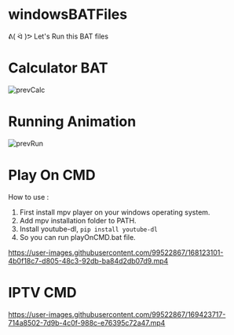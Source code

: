 # windowsBATFiles
ᕕ( ᐛ )ᕗ Let's Run this BAT files
# Calculator BAT

![prevCalc](https://user-images.githubusercontent.com/99522867/166191449-60632d26-5075-451d-b99c-4d3579f20cbd.gif)

# Running Animation

![prevRun](https://user-images.githubusercontent.com/99522867/166238239-1861acc2-c086-48c7-92c7-d7331eac9161.gif)

# Play On CMD
<p>How to use :</p>

1. First install mpv player on your windows operating system.
2. Add mpv installation folder to PATH.
3. Install youtube-dl, `pip install youtube-dl`
4. So you can run playOnCMD.bat file.

https://user-images.githubusercontent.com/99522867/168123101-4b0f18c7-d805-48c3-92db-ba84d2db07d9.mp4

# IPTV CMD

https://user-images.githubusercontent.com/99522867/169423717-714a8502-7d9b-4c0f-988c-e76395c72a47.mp4

